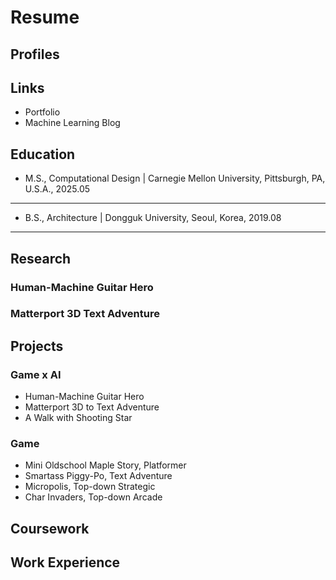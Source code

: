 # Resume

## Profiles

## Links
- Portfolio
- Machine Learning Blog

## Education
- M.S., Computational Design | Carnegie Mellon University, Pittsburgh, PA, U.S.A., 2025.05

* * *

- B.S., Architecture | Dongguk University, Seoul, Korea, 2019.08

* * *

## Research
### Human-Machine Guitar Hero

### Matterport 3D Text Adventure

## Projects
### Game x AI
- Human-Machine Guitar Hero
- Matterport 3D to Text Adventure
- A Walk with Shooting Star

### Game
- Mini Oldschool Maple Story, Platformer
- Smartass Piggy-Po, Text Adventure
- Micropolis, Top-down Strategic
- Char Invaders, Top-down Arcade

## Coursework

## Work Experience

